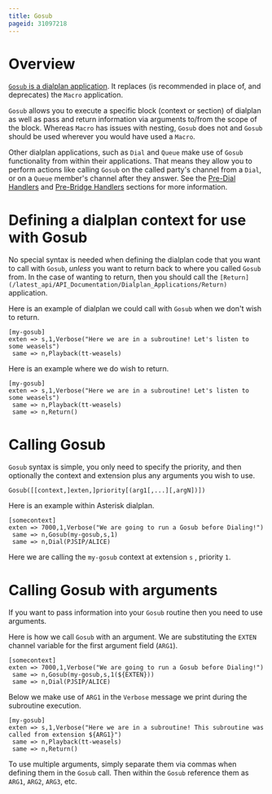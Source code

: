 ```yaml
---
title: Gosub
pageid: 31097218
---
```


Overview
========

[`Gosub` is a dialplan application](/latest_api/API_Documentation/Dialplan_Applications/Gosub). It replaces (is recommended in place of, and deprecates) the `Macro` application.

`Gosub` allows you to execute a specific block (context or section) of dialplan as well as pass and return information via arguments to/from the scope of the block. Whereas `Macro` has issues with nesting, `Gosub` does not and `Gosub` should be used wherever you would have used a `Macro`.

Other dialplan applications, such as `Dial` and `Queue` make use of `Gosub` functionality from within their applications. That means they allow you to perform actions like calling `Gosub` on the called party's channel from a `Dial`, or on a `Queue` member's channel after they answer. See the [Pre-Dial Handlers](/Configuration/Dialplan/Subroutines/Pre-Dial-Handlers) and [Pre-Bridge Handlers](/Configuration/Dialplan/Subroutines/Pre-Bridge-Handlers) sections for more information.

Defining a dialplan context for use with Gosub
==============================================

No special syntax is needed when defining the dialplan code that you want to call with `Gosub`, *unless* you want to return back to where you called `Gosub` from. In the case of wanting to return, then you should call the `[Return](/latest_api/API_Documentation/Dialplan_Applications/Return)` application.

Here is an example of dialplan we could call with `Gosub` when we don't wish to return.

```
[my-gosub]
exten => s,1,Verbose("Here we are in a subroutine! Let's listen to some weasels")
 same => n,Playback(tt-weasels)

```

Here is an example where we do wish to return.

```
[my-gosub]
exten => s,1,Verbose("Here we are in a subroutine! Let's listen to some weasels")
 same => n,Playback(tt-weasels)
 same => n,Return()

```

Calling Gosub
=============

`Gosub` syntax is simple, you only need to specify the priority, and then optionally the context and extension plus any arguments you wish to use.

```
Gosub([[context,]exten,]priority[(arg1[,...][,argN])])

```

Here is an example within Asterisk dialplan.

```
[somecontext]
exten => 7000,1,Verbose("We are going to run a Gosub before Dialing!")
 same => n,Gosub(my-gosub,s,1)
 same => n,Dial(PJSIP/ALICE)

```

Here we are calling the `my-gosub` context at extension `s` , priority `1`.

Calling Gosub with arguments
============================

If you want to pass information into your `Gosub` routine then you need to use arguments.

Here is how we call `Gosub` with an argument. We are substituting the `EXTEN` channel variable for the first argument field (`ARG1`).

```
[somecontext]
exten => 7000,1,Verbose("We are going to run a Gosub before Dialing!")
 same => n,Gosub(my-gosub,s,1(${EXTEN}))
 same => n,Dial(PJSIP/ALICE)

```

Below we make use of `ARG1` in the `Verbose` message we print during the subroutine execution.

```
[my-gosub]
exten => s,1,Verbose("Here we are in a subroutine! This subroutine was called from extension ${ARG1}")
 same => n,Playback(tt-weasels)
 same => n,Return()

```

To use multiple arguments, simply separate them via commas when defining them in the `Gosub` call. Then within the `Gosub` reference them as `ARG1`, `ARG2`, `ARG3`, etc.



